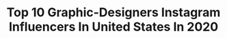 ---
title: Top 10 Graphic-Designers Instagram Influencers In United States In 2020
description: >-
  Find top graphic-designers Instagram influencers in United States in 2020. Most popular hashtags: # #supportlocal #lol #kingleonard.
platform: Instagram
profiles:
  - username: "kathy_vu"
    fullname: >-
      𝐤 𝐚 𝐭 𝐡 𝐲  𝐯 𝐮  //  CREATIVE
    location: "United States"
    followers: 14670
    engagement: 1285
    commentsToLikes: 0.071224
    id: ck135xsyp3s230i19s7fy9wkm
    verified: false
    hashtags: "#supportlocal, #peacefulkristin, #myeotd, #hapakristin"
  - username: "red_infected"
    fullname: >-
      AACHU 👑
    location: "United States"
    followers: 9054
    engagement: 1529
    commentsToLikes: 0.044663
    id: ck6u2d966r55m0j7158f23w12
    verified: false
    hashtags: "#vibes, #nature, #wanderlust, #instagood"
  - username: "kaylynwebb"
    fullname: >-
      Kaylyn Webb
    location: "United States"
    followers: 6460
    engagement: 916
    commentsToLikes: 0.082085
    id: ck5c7gri77i8i0i11hddzbzk9
    verified: false
    hashtags: "#revolvearoundtheworld, #photoshoot, #life, #portraitsquad"
  - username: "paigeforrest"
    fullname: >-
      Paige Martindell
    location: "United States"
    followers: 11045
    engagement: 773
    commentsToLikes: 0.070908
    id: ck0ucamt0gcsl0i199uow2uol
    verified: false
    hashtags: "#psadventuring, #spreadlove, #lovefromclass, #coolcats"
  - username: "anyasiberia"
    fullname: >-
      Anya, an actress from New York
    location: "United States"
    followers: 11531
    engagement: 1480
    commentsToLikes: 0.026904
    id: ck5hjzcyhhin00i113idjhk3h
    verified: false
    hashtags: "#anyatakeone, #siberiaaboutacting"
  - username: "idcforyooou"
    fullname: >-
      Ky Be Tha Name 🌼
    location: "United States"
    followers: 10174
    engagement: 933
    commentsToLikes: 0.073031
    id: ckap1dwptu6950i78qg9w7afp
    verified: false
    hashtags: "#famu, #degreeloading, #blackgirlmajic, #2020"
  - username: "jimmyschleisman"
    fullname: >-
      Jimmy
    location: "United States"
    followers: 37705
    engagement: 880
    commentsToLikes: 0.019417
    id: ck5hix6sqfmkm0i1168cp7uv2
    verified: false
    hashtags: "#pokemonart, #blackkeyincubus, #huskylove, #streamer"
  - username: "bayareadesigns"
    fullname: >-
      Jeremy Jae Aguinaldo
    location: "United States"
    followers: 14767
    engagement: 953
    commentsToLikes: 0.044018
    id: ck14lqe3tvys80i19o3vklwl6
    verified: false
    hashtags: ""
  - username: "type1livabetic"
    fullname: >-
      DAVID :: T1D
    location: "United States"
    followers: 16555
    engagement: 323
    commentsToLikes: 0.112796
    id: ck5q9pqnaccqw0i1183trbnxz
    verified: false
    hashtags: "#caninecancer, #whippedcoffee, #sponsored, #cancersucks"
  - username: "_sheidabarati_"
    fullname: >-
      sheida
    location: "United States"
    followers: 3296
    engagement: 2017
    commentsToLikes: 0.080783
    id: ck9whvikezo3k0j78so8twagm
    verified: false
    hashtags: ""
---